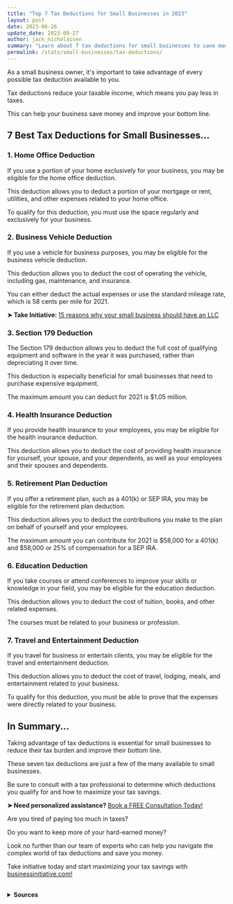```yaml
---
title: "Top 7 Tax Deductions for Small Businesses in 2023"
layout: post
date: 2023-06-26
update_date: 2023-09-27
author: jack_nicholaisen
summary: "Learn about 7 tax deductions for small businesses to save money on taxes."
permalink: /stats/small-businesses/tax-deductions/
---
```


As a small business owner, it's important to take advantage of every possible tax deduction available to you. 

Tax deductions reduce your taxable income, which means you pay less in taxes. 

This can help your business save money and improve your bottom line. 

## 7 Best Tax Deductions for Small Businesses...

### 1.  Home Office Deduction

If you use a portion of your home exclusively for your business, you may be eligible for the home office deduction. 

This deduction allows you to deduct a portion of your mortgage or rent, utilities, and other expenses related to your home office. 

To qualify for this deduction, you must use the space regularly and exclusively for your business.

### 2.  Business Vehicle Deduction

If you use a vehicle for business purposes, you may be eligible for the business vehicle deduction. 

This deduction allows you to deduct the cost of operating the vehicle, including gas, maintenance, and insurance. 

You can either deduct the actual expenses or use the standard mileage rate, which is 58 cents per mile for 2021.

<p><b>➤ Take Initiative: </b> <a href="https://www.businessinitiative.org/llc/benefits-for-small-businesses/" target="_blank"> 15 reasons why your small business should have an LLC</a></p>

### 3.  Section 179 Deduction

The Section 179 deduction allows you to deduct the full cost of qualifying equipment and software in the year it was purchased, rather than depreciating it over time. 

This deduction is especially beneficial for small businesses that need to purchase expensive equipment. 

The maximum amount you can deduct for 2021 is $1.05 million.

### 4.  Health Insurance Deduction

If you provide health insurance to your employees, you may be eligible for the health insurance deduction. 

This deduction allows you to deduct the cost of providing health insurance for yourself, your spouse, and your dependents, as well as your employees and their spouses and dependents.

### 5.  Retirement Plan Deduction

If you offer a retirement plan, such as a 401(k) or SEP IRA, you may be eligible for the retirement plan deduction. 

This deduction allows you to deduct the contributions you make to the plan on behalf of yourself and your employees. 

The maximum amount you can contribute for 2021 is $58,000 for a 401(k) and $58,000 or 25% of compensation for a SEP IRA.

### 6.  Education Deduction

If you take courses or attend conferences to improve your skills or knowledge in your field, you may be eligible for the education deduction. 

This deduction allows you to deduct the cost of tuition, books, and other related expenses. 

The courses must be related to your business or profession.

### 7.  Travel and Entertainment Deduction

If you travel for business or entertain clients, you may be eligible for the travel and entertainment deduction. 

This deduction allows you to deduct the cost of travel, lodging, meals, and entertainment related to your business. 

To qualify for this deduction, you must be able to prove that the expenses were directly related to your business.

## In Summary... 

Taking advantage of tax deductions is essential for small businesses to reduce their tax burden and improve their bottom line. 

These seven tax deductions are just a few of the many available to small businesses. 

Be sure to consult with a tax professional to determine which deductions you qualify for and how to maximize your tax savings.

<p><b>➤ Need personalized assistance? </b> <a href="https://calendly.com/businessinitiative/30-minute-consultation-call" target="_blank"> Book a FREE Consultation Today!</a></p>

Are you tired of paying too much in taxes? 

Do you want to keep more of your hard-earned money?

Look no further than our team of experts who can help you navigate the complex world of tax deductions and save you money.

Take initiative today and start maximizing your tax savings with [businessinitiative.com!](https://www.businessinitiative.org/)

<br>
<details>
<summary><b>Sources</b></summary>
<br>
<ul>
    <li><a href="https://www.irs.gov/businesses/small-businesses-self-employed/home-office-deduction">IRS Home Office Deduction</a></li>
    <li><a href="https://www.irs.gov/taxtopics/tc510">IRS Business Vehicle Deduction</a></li>
    <li><a href="https://www.irs.gov/publications/p946">IRS Section 179 Deduction</a></li>
    <li><a href="https://www.irs.gov/publications/p502">IRS Health Insurance Deduction</a></li>
    <li><a href="https://www.irs.gov/retirement-plans/ira-deduction-limits">IRS Retirement Plan Deduction</a></li>
    <li><a href="https://www.irs.gov/publications/p970">IRS Education Deduction</a></li>
    <li><a href="https://www.irs.gov/pub/irs-regs/travel_entertainment_faq_v1.pdf">IRS Travel and Entertainment Deduction</a></li>
</ul>
</details>

